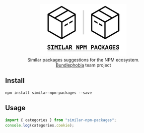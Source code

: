 <div align="center">
  <a href="https://bundlephobia.com/">
    <img src="logo.png" width="278" height="168" alt="similar-npm-packages" />
  </a>
</div>

<div align="center">
  Similar packages suggestions for the NPM ecosystem.<br />
  <a href="https://bundlephobia.com/">Bundlephobia</a> team project
</div>

## Install

```
npm install similar-npm-packages --save
```

## Usage

```js
import { categories } from "similar-npm-packages";
console.log(categories.cookie);
```
